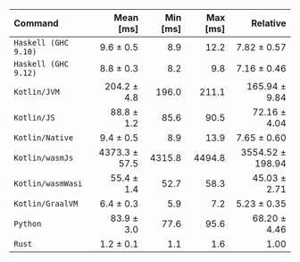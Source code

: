 | Command | Mean [ms] | Min [ms] | Max [ms] | Relative |
|:---|---:|---:|---:|---:|
| `Haskell (GHC 9.10)` | 9.6 ± 0.5 | 8.9 | 12.2 | 7.82 ± 0.57 |
| `Haskell (GHC 9.12)` | 8.8 ± 0.3 | 8.2 | 9.8 | 7.16 ± 0.46 |
| `Kotlin/JVM` | 204.2 ± 4.8 | 196.0 | 211.1 | 165.94 ± 9.84 |
| `Kotlin/JS` | 88.8 ± 1.2 | 85.6 | 90.5 | 72.16 ± 4.04 |
| `Kotlin/Native` | 9.4 ± 0.5 | 8.9 | 13.9 | 7.65 ± 0.60 |
| `Kotlin/wasmJs` | 4373.3 ± 57.5 | 4315.8 | 4494.8 | 3554.52 ± 198.94 |
| `Kotlin/wasmWasi` | 55.4 ± 1.4 | 52.7 | 58.3 | 45.03 ± 2.71 |
| `Kotlin/GraalVM` | 6.4 ± 0.3 | 5.9 | 7.2 | 5.23 ± 0.35 |
| `Python` | 83.9 ± 3.0 | 77.6 | 95.6 | 68.20 ± 4.46 |
| `Rust` | 1.2 ± 0.1 | 1.1 | 1.6 | 1.00 |
